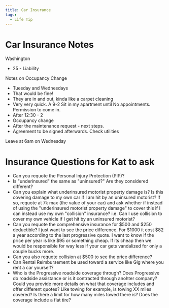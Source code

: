 ```yaml
---
title: Car Insurance
tags:
  - Life Tip
---
```


# Car Insurance Notes

Washington

* 25 - Liability

Notes on Occupancy Change

* Tuesday and Wednesdays
* That would be fine! 
* They are in and out, kinda like a carpet cleaning
* Very very quick. A 9-2 Sit in my apartment until No appointments. Permission to come in. 
* After 12:30 - 2
* Occupancy change
* After the maintenance request - next steps. 
* Agreement to be signed afterwards. Check utilities

Leave at 6am on Wednesday

# Insurance Questions for Kat to ask

* Can you requote the Personal Injury Protection (PIP)?
* Is "underinsured" the same as "uninsured?" Are they considered different?
* Can you explain what underinsured motorist property damage is? Is this covering damage to my own car if I am hit by an uninsured motorist? If so, requote at 7k max (the value of your car) and ask whether if instead of using the "underinsured motorist property damage" to cover this if I can instead use my own "collision" insurance? i.e. Can I use collision to cover my own vehicle if I get hit by an uninsured motorist?
* Can you requote the comprehensive insurance for $500 and $250 deductible? I just want to see the price difference. For $1000 it cost $82 a year according to the last progressive quote. I want to know if the price per year is like $95 or something cheap. If its cheap then we would be responsible for way less if your car gets vandalized for only a couple bucks more.
* Can you also requote collision at $500 to see the price difference?
* Can Rental Reimbursement be used toward a service like Gig where you rent a car yourself?
* Who is the Progressive roadside coverage through? Does Progressive do roadside assistance or is it contracted through anohter company? Could you provide more details on what that coverage includes and offer different quotes? Like towing for example, is towing XX miles covered? Is there a limit for how many miles towed there is? Does the coverage include a flat tire?
